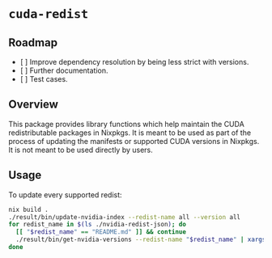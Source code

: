 # `cuda-redist`

## Roadmap

- \[ \] Improve dependency resolution by being less strict with versions.
- \[ \] Further documentation.
- \[ \] Test cases.

## Overview

This package provides library functions which help maintain the CUDA redistributable packages in Nixpkgs. It is meant to be used as part of the process of updating the manifests or supported CUDA versions in Nixpkgs. It is not meant to be used directly by users.

## Usage

To update every supported redist:

```bash
nix build .
./result/bin/update-nvidia-index --redist-name all --version all
for redist_name in $(ls ./nvidia-redist-json); do
  [[ "$redist_name" == "README.md" ]] && continue
  ./result/bin/get-nvidia-versions --redist-name "$redist_name" | xargs -P8 -I{} bash -c "./result/bin/update-custom-index --redist-name '$redist_name' --version {}"
done
```
